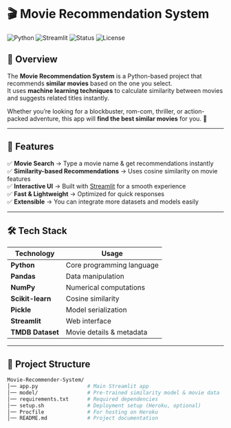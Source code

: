 # 🎬 Movie Recommendation System

![Python](https://img.shields.io/badge/Python-3.8%2B-blue)
![Streamlit](https://img.shields.io/badge/Streamlit-App-red)
![Status](https://img.shields.io/badge/Status-Completed-brightgreen)
![License](https://img.shields.io/badge/License-MIT-yellow)

## 📌 Overview

The **Movie Recommendation System** is a Python-based project that recommends **similar movies** based on the one you select.  
It uses **machine learning techniques** to calculate similarity between movies and suggests related titles instantly.  

Whether you’re looking for a blockbuster, rom-com, thriller, or action-packed adventure, this app will **find the best similar movies** for you. 🍿

---

## 🚀 Features

✅ **Movie Search** → Type a movie name & get recommendations instantly  
✅ **Similarity-based Recommendations** → Uses cosine similarity on movie features  
✅ **Interactive UI** → Built with [Streamlit](https://streamlit.io/) for a smooth experience  
✅ **Fast & Lightweight** → Optimized for quick responses  
✅ **Extensible** → You can integrate more datasets and models easily

---

## 🛠️ Tech Stack

| Technology       | Usage                        |
|-----------------|-----------------------------|
| **Python**      | Core programming language   |
| **Pandas**      | Data manipulation          |
| **NumPy**       | Numerical computations      |
| **Scikit-learn**| Cosine similarity          |
| **Pickle**      | Model serialization        |
| **Streamlit**   | Web interface              |
| **TMDB Dataset**| Movie details & metadata   |

---

## 📂 Project Structure

```bash
Movie-Recommender-System/
│── app.py                # Main Streamlit app
│── model/                # Pre-trained similarity model & movie data
│── requirements.txt      # Required dependencies
│── setup.sh              # Deployment setup (Heroku, optional)
│── Procfile              # For hosting on Heroku
│── README.md             # Project documentation
